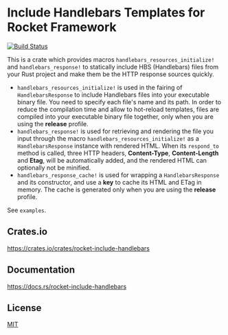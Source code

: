 Include Handlebars Templates for Rocket Framework
====================

[![Build Status](https://travis-ci.org/magiclen/rocket-include-handlebars.svg?branch=master)](https://travis-ci.org/magiclen/rocket-include-handlebars)

This is a crate which provides macros `handlebars_resources_initialize!` and `handlebars_response!` to statically include HBS (Handlebars) files from your Rust project and make them be the HTTP response sources quickly.

* `handlebars_resources_initialize!` is used in the fairing of `HandlebarsResponse` to include Handlebars files into your executable binary file. You need to specify each file's name and its path. In order to reduce the compilation time and allow to hot-reload templates, files are compiled into your executable binary file together, only when you are using the **release** profile.
* `handlebars_response!` is used for retrieving and rendering the file you input through the macro `handlebars_resources_initialize!` as a `HandlebarsResponse` instance with rendered HTML. When its `respond_to` method is called, three HTTP headers, **Content-Type**, **Content-Length** and **Etag**, will be automatically added, and the rendered HTML can optionally not be minified.
* `handlebars_response_cache!` is used for wrapping a `HandlebarsResponse` and its constructor, and use a **key** to cache its HTML and ETag in memory. The cache is generated only when you are using the **release** profile.

See `examples`.

## Crates.io

https://crates.io/crates/rocket-include-handlebars

## Documentation

https://docs.rs/rocket-include-handlebars

## License

[MIT](LICENSE)
